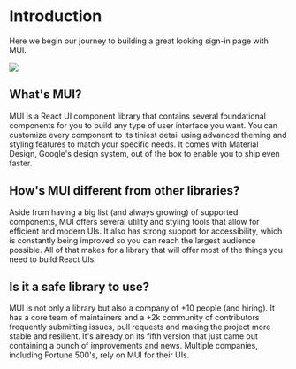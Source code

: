 # Introduction

<p class="description">Here we begin our journey to building a great looking sign-in page with MUI.</p>

<img src="/static/learn/intro.png">

## What's MUI?

MUI is a React UI component library that contains several foundational components for you to build any type of user interface you want. You can customize every component to its tiniest detail using advanced theming and styling features to match your specific needs. It comes with Material Design, Google's design system, out of the box to enable you to ship even faster.

## How's MUI different from other libraries?

Aside from having a big list (and always growing) of supported components, MUI offers several utility and styling tools that allow for efficient and modern UIs. It also has strong support for accessibility, which is constantly being improved so you can reach the largest audience possible. All of that makes for a library that will offer most of the things you need to build React UIs.

## Is it a safe library to use?

MUI is not only a library but also a company of +10 people (and hiring). It has a core team of maintainers and a +2k community of contributors frequently submitting issues, pull requests and making the project more stable and resilient. It's already on its fifth version that just came out containing a bunch of improvements and news. Multiple companies, including Fortune 500's, rely on MUI for their UIs.
